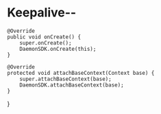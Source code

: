 # Keepalive--
    @Override
    public void onCreate() {
        super.onCreate();
        DaemonSDK.onCreate(this);
    }

    @Override
    protected void attachBaseContext(Context base) {
        super.attachBaseContext(base);
        DaemonSDK.attachBaseContext(base);
    }
}
